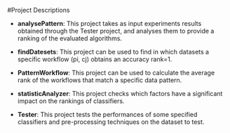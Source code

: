 #Project Descriptions

- **analysePattern**: This project takes as input experiments results obtained through the Tester project, and analyses them to provide a ranking of the evaluated algorithms.

- **findDatesets**: This project can be used to find in which datasets a specific workflow (pi, cj) obtains an accuracy rank=1.

- **PatternWorkflow**: This project can be used to calculate the average rank of the workflows that match a specific data pattern.

- **statisticAnalyzer**: This project checks which factors have a significant impact on the rankings of classifiers. 

- **Tester**: This project tests the performances of some specified classifiers and pre-processing techniques on the dataset to test.

